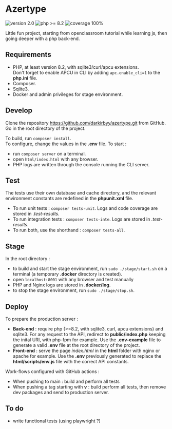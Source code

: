 # Azertype

![version 2.0](https://img.shields.io/badge/version-2.0-red.svg)
![php >= 8.2](https://img.shields.io/badge/php-%3E%3D8.2-cyan.svg)
![coverage 100%](https://img.shields.io/badge/Coverage-100%-brightgreen.svg)

Little fun project, starting from openclassroom tutorial while learning js, then going deeper with a php back-end.

## Requirements

- PHP, at least version 8.2, with sqlite3/curl/apcu extensions.  
Don't forget to enable APCU in CLI by adding `apc.enable_cli=1` to the **php.ini** file.
- Composer.
- Sqlite3.
- Docker and admin privileges for stage environment.

## Develop

Clone the repository <https://github.com/darkirbyy/azertype.git> from GitHub.  
Go in the root directory of the project.  

To build, run `composer install`.  
To configure, change the values in the **.env** file.
To start :

- run `composer server` on a terminal.
- open `html/index.html` with any browser.
- PHP logs are written through the console running the CLI server.

## Test

The tests use their own database and cache directory, and the relevant environment constants are redefined in the **phpunit.xml** file.

- To run unit tests : `composer tests-unit`. Logs and code coverage are stored in *.test-results*.  
- To run integration tests : `composer tests-inte`. Logs are stored in *.test-results*.
- To run both, use the shorthand : `composer tests-all`.

## Stage

In the root directory :

- to build and start the stage environment, run `sudo ./stage/start.sh` on a terminal (a temporary **.docker** directory is created).
- open `localhost:8001` with any browser and test manually
- PHP and Nginx logs are stored in **.docker/log**.
- to stop the stage environment, run `sudo ./stage/stop.sh`.

## Deploy

To prepare the production server :

- **Back-end** : require php (>=8.2, with sqlite3, curl, apcu extensions) and sqlite3. For any request to the API, redirect to **public/index.php** keeping the inital URI, with php-fpm for example. Use the **.env-example** file to generate a valid **.env** file at the root directory of the project.
- **Front-end** : serve the page *index.html* in the **html** folder with nginx or apache for example. Use the **.env** previously generated to replace the **html/scripts/env.js** file with the correct API constants.

Work-flows configured with GitHub actions :

- When pushing to main : build and perform all tests
- When pushing a tag starting with **v** : build perform all tests, then remove dev packages and send to production server.

## To do

- write functional tests (using playwright ?)
